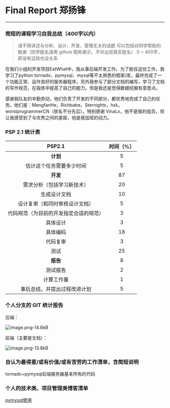 # Final Report 郑扬锋

---
### 简短的课程学习自我总结（400字以内）
> 请不用讲述与分析、设计、开发、管理无关的话题
可以包括对同学帮助的致谢（同学姓名请用 github 昵称表示，不许出现真实姓名）
0 ~ 400字，即没有这段也没关系

在我们小组的开发项目EatWhat中，我从事后端开发工作。为了胜任这份工作，我学习了python tornado、pymysql、mysql等不太熟悉的框架/库，最终完成了一个功能正常、运作良好的服务器程序。另外我参与了部分文档的编写，学习了文档的写作规范，在锻炼中提高了自己的能力。但是我还是觉得数据挖掘有意思点。

感谢我队友的辛勤劳动，他们负责了开发的不同部分，都优秀地完成了自己的任务。他们是：MengfanHe，Richbabe，Sternights，hsk，worstprogrammerCN（排名不分先后）。特别感谢 VinaLx，他不是我的组员，但让我感受到了与优秀之间的差距，他是我加班的动力。

### PSP 2.1 统计表

|PSP2.1|时间（%）|
|:--:|:--:|
|**计划**|5|
|估计这个任务需要多少时间|5|
|**开发**|87|
|需求分析（包括学习新技术）|20|
|生成设计文档|10|
|设计复审（和同时审核设计文档）|5|
|代码规范（为目前的开发指定合适的规范）|3|
|具体设计|3|
|具体编码|18|
|代码复审|3|
|测试|25|
|**报告**|8|
|测试报告|2|
|计算工作量|1|
|事后总结，并提出过程改进计划|5|

### 个人分支的 GIT 统计报告

后端：

![image.png-14.6kB][1]

前端（主要是文档）：

![image.png-13.8kB][2]

### 自认为最得意/或有价值/或有苦劳的工作清单，含简短说明
tornado+pymysql后端服务器基本所有的代码

### 个人的技术类、项目管理类博客清单

[pymysql使用][3]


  [1]: http://static.zybuluo.com/twoer2/ymxss3ij30751rbpp2hvf5xo/image.png
  [2]: http://static.zybuluo.com/twoer2/jzbyhxtin9ybmcvu1ycdm5i7/image.png
  [3]: https://two2er.github.io/2017-12-23-homework5/
